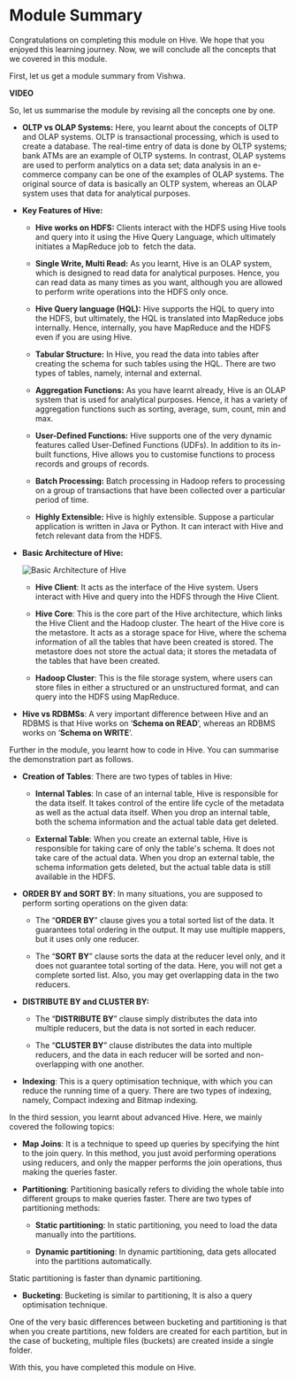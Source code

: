 # Module Summary

Congratulations on completing this module on Hive. We hope that you enjoyed this learning journey. Now, we will conclude all the concepts that we covered in this module.

First, let us get a module summary from Vishwa.

**VIDEO**

So, let us summarise the module by revising all the concepts one by one.

- **OLTP vs OLAP Systems:** Here, you learnt about the concepts of OLTP and OLAP systems.
    OLTP is transactional processing, which is used to create a database. The real-time entry of data is done by OLTP systems; bank ATMs are an example of OLTP systems. In contrast, OLAP systems are used to perform analytics on a data set; data analysis in an e-commerce company can be one of the examples of OLAP systems. The original source of data is basically an OLTP system, whereas an OLAP system uses that data for analytical purposes.

- **Key Features of Hive:**

  - **Hive works on HDFS:** Clients interact with the HDFS using Hive tools and query into it using the Hive Query Language, which ultimately initiates a MapReduce job to  fetch the data.

  - **Single Write, Multi Read:** As you learnt, Hive is an OLAP system, which is designed to read data for analytical purposes. Hence, you can read data as many times as you want, although you are allowed to perform write operations into the HDFS only once.

  - **Hive Query language (HQL):** Hive supports the HQL to query into the HDFS, but ultimately, the HQL is translated into MapReduce jobs internally. Hence, internally, you have MapReduce and the HDFS even if you are using Hive.

  - **Tabular Structure:** In Hive, you read the data into tables after creating the schema for such tables using the HQL. There are two types of tables, namely, internal and external.

  - **Aggregation Functions:** As you have learnt already, Hive is an OLAP system that is used for analytical purposes. Hence, it has a variety of aggregation functions such as sorting, average, sum, count, min and max.  

  - **User-Defined Functions:** Hive supports one of the very dynamic features called User-Defined Functions (UDFs). In addition to its in-built functions, Hive allows you to customise functions to process records and groups of records.

  - **Batch Processing:** Batch processing in Hadoop refers to processing on a group of transactions that have been collected over a particular period of time.

  - **Highly Extensible:** Hive is highly extensible. Suppose a particular application is written in Java or Python. It can interact with Hive and fetch relevant data from the HDFS.

- **Basic Architecture of Hive:**

    ![Basic Architecture of Hive](https://i.ibb.co/VJSJYdW/Basic-Architecture-of-Hive.png)

  - **Hive Client**: It acts as the interface of the Hive system. Users interact with Hive and query into the HDFS through the Hive Client.

  - **Hive Core**: This is the core part of the Hive architecture, which links the Hive Client and the Hadoop cluster. The heart of the Hive core is the metastore. It acts as a storage space for Hive, where the schema information of all the tables that have been created is stored. The metastore does not store the actual data; it stores the metadata of the tables that have been created.

  - **Hadoop Cluster**: This is the file storage system, where users can store files in either a structured or an unstructured format, and can query into the HDFS using MapReduce.

- **Hive vs RDBMSs**: A very important difference between Hive and an RDBMS is that Hive works on ‘**Schema on READ**’, whereas an RDBMS works on ‘**Schema on WRITE**’.

Further in the module, you learnt how to code in Hive. You can summarise the demonstration part as follows.

- **Creation of Tables**: There are two types of tables in Hive:

  - **Internal Tables**: In case of an internal table, Hive is responsible for the data itself. It takes control of the entire life cycle of the metadata as well as the actual data itself. When you drop an internal table, both the schema information and the actual table data get deleted.

  - **External Table**: When you create an external table, Hive is responsible for taking care of only the table's schema. It does not take care of the actual data. When you drop an external table, the schema information gets deleted, but the actual table data is still available in the HDFS.

- **ORDER BY and SORT BY**: In many situations, you are supposed to perform sorting operations on the given data:

  - The “**ORDER BY**” clause gives you a total sorted list of the data. It guarantees total ordering in the output. It may use multiple mappers, but it uses only one reducer.

  - The “**SORT BY**” clause sorts the data at the reducer level only, and it does not guarantee total sorting of the data. Here, you will not get a complete sorted list. Also, you may get overlapping data in the two reducers.

- **DISTRIBUTE BY and CLUSTER BY:**

  - The “**DISTRIBUTE BY**” clause simply distributes the data into multiple reducers, but the data is not sorted in each reducer.

  - The “**CLUSTER BY**” clause distributes the data into multiple reducers, and the data in each reducer will be sorted and non-overlapping with one another.

- **Indexing**: This is a query optimisation technique, with which you can reduce the running time of a query. There are two types of indexing, namely, Compact indexing and Bitmap indexing.

In the third session, you learnt about advanced Hive. Here, we mainly covered the following topics:

- **Map Joins**: It is a technique to speed up queries by specifying the hint to the join query. In this method, you just avoid performing operations using reducers, and only the mapper performs the join operations, thus making the queries faster.

- **Partitioning**: Partitioning basically refers to dividing the whole table into different groups to make queries faster. There are two types of partitioning methods:

  - **Static partitioning**: In static partitioning, you need to load the data manually into the partitions.

  - **Dynamic partitioning**: In dynamic partitioning, data gets allocated into the partitions automatically.

Static partitioning is faster than dynamic partitioning.

- **Bucketing**: Bucketing is similar to partitioning, It is also a query optimisation technique.

One of the very basic differences between bucketing and partitioning is that when you create partitions, new folders are created for each partition, but in the case of bucketing, multiple files (buckets) are created inside a single folder.

With this, you have completed this module on Hive.
